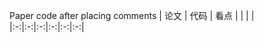 Paper code after placing comments
| 论文 | 代码   |   看点 |              |   |  |
|:-:|:-:|:-:|:-:|:-:|:-:|

